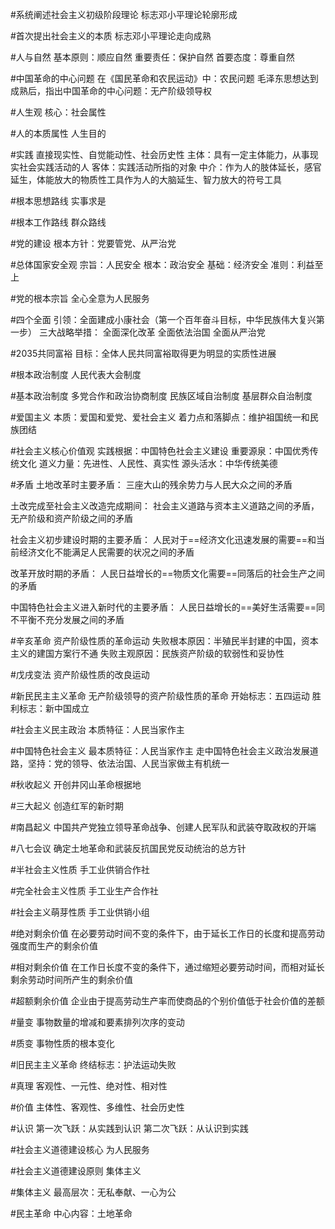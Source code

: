 #系统阐述社会主义初级阶段理论
标志邓小平理论轮廓形成

#首次提出社会主义的本质
标志邓小平理论走向成熟

#人与自然
基本原则：顺应自然
重要责任：保护自然
首要态度：尊重自然

#中国革命的中心问题
在《国民革命和农民运动》中：农民问题
毛泽东思想达到成熟后，指出中国革命的中心问题：无产阶级领导权

#人生观
核心：社会属性

#人的本质属性
人生目的

#实践
直接现实性、自觉能动性、社会历史性
主体：具有一定主体能力，从事现实社会实践活动的人
客体：实践活动所指的对象
中介：作为人的肢体延长，感官延生，体能放大的物质性工具作为人的大脑延生、智力放大的符号工具

#根本思想路线
实事求是

#根本工作路线
群众路线

#党的建设
根本方针：党要管党、从严治党

#总体国家安全观
宗旨：人民安全
根本：政治安全
基础：经济安全
准则：利益至上

#党的根本宗旨
全心全意为人民服务

#四个全面
引领：全面建成小康社会（第一个百年奋斗目标，中华民族伟大复兴第一步）
三大战略举措：
全面深化改革
全面依法治国
全面从严治党

#2035共同富裕
目标：全体人民共同富裕取得更为明显的实质性进展

#根本政治制度
人民代表大会制度

#基本政治制度
多党合作和政治协商制度
民族区域自治制度
基层群众自治制度

#爱国主义
本质：爱国和爱党、爱社会主义
着力点和落脚点：维护祖国统一和民族团结

#社会主义核心价值观
实践根据：中国特色社会主义建设
重要源泉：中国优秀传统文化
道义力量：先进性、人民性、真实性
源头活水：中华传统美德

#矛盾
土地改革时主要矛盾：
三座大山的残余势力与人民大众之间的矛盾

土改完成至社会主义改造完成期间：
社会主义道路与资本主义道路之间的矛盾，无产阶级和资产阶级之间的矛盾

社会主义初步建设时期的主要矛盾：
人民对于==经济文化迅速发展的需要==和当前经济文化不能满足人民需要的状况之间的矛盾

改革开放时期的矛盾：
人民日益增长的==物质文化需要==同落后的社会生产之间的矛盾

中国特色社会主义进入新时代的主要矛盾：
人民日益增长的==美好生活需要==同不平衡不充分发展之间的矛盾

#辛亥革命
资产阶级性质的革命运动
失败根本原因：半殖民半封建的中国，资本主义的建国方案行不通
失败主观原因：民族资产阶级的软弱性和妥协性

#戊戌变法
资产阶级性质的改良运动

#新民民主主义革命
无产阶级领导的资产阶级性质的革命
开始标志：五四运动
胜利标志：新中国成立

#社会主义民主政治
本质特征：人民当家作主

#中国特色社会主义
最本质特征：人民当家作主
走中国特色社会主义政治发展道路，坚持：党的领导、依法治国、人民当家做主有机统一

#秋收起义 
开创井冈山革命根据地

#三大起义
创造红军的新时期 

#南昌起义
中国共产党独立领导革命战争、创建人民军队和武装夺取政权的开端

#八七会议 
确定土地革命和武装反抗国民党反动统治的总方针

#半社会主义性质
手工业供销合作社

#完全社会主义性质 
手工业生产合作社

#社会主义萌芽性质
手工业供销小组

#绝对剩余价值
在必要劳动时间不变的条件下，由于延长工作日的长度和提高劳动强度而生产的剩余价值

#相对剩余价值
在工作日长度不变的条件下，通过缩短必要劳动时间，而相对延长剩余劳动时间所产生的剩余价值

#超额剩余价值
企业由于提高劳动生产率而使商品的个别价值低于社会价值的差额

#量变
事物数量的增减和要素排列次序的变动

#质变
事物性质的根本变化

#旧民主主义革命
终结标志：护法运动失败

#真理
客观性、一元性、绝对性、相对性

#价值
主体性、客观性、多维性、社会历史性

#认识
第一次飞跃：从实践到认识
第二次飞跃：从认识到实践

#社会主义道德建设核心
为人民服务

#社会主义道德建设原则
集体主义

#集体主义 
最高层次：无私奉献、一心为公

#民主革命 
中心内容：土地革命

